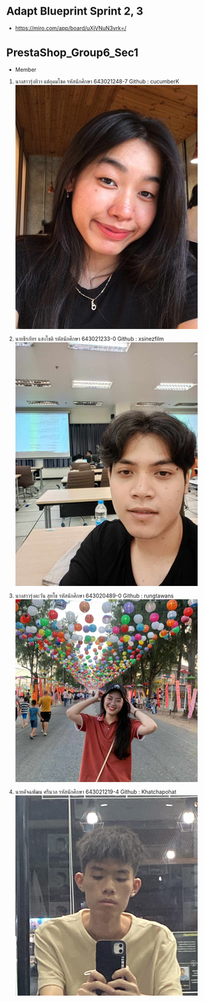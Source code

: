 # Adapt Blueprint Sprint 2, 3
- https://miro.com/app/board/uXjVNuN3vrk=/

# PrestaShop_Group6_Sec1
- Member
1. นางสาวรุ่งทิวา แต้อุดมโชค    รหัสนักศึกษา 643021248-7   Github : cucumberK
![media](/media/rungtiwa_pic.jpg)

2. นายธีรภัทร แสงโชติ         รหัสนักศึกษา 643021233-0   Github : xsinezfilm
![media](/media/theeraphat_pic.jpg)

3. นางสาวรุ่งตะวัน สุทโธ        รหัสนักศึกษา 643020489-0   Github : rungtawans
![media](/media/rungtawan_pic.jpg)

4. นายคัจฉพัฒน ศรีนวล        รหัสนักศึกษา 643021219-4   Github : Khatchapohat
![media](/media/khatchaphat_pic.jpg)
